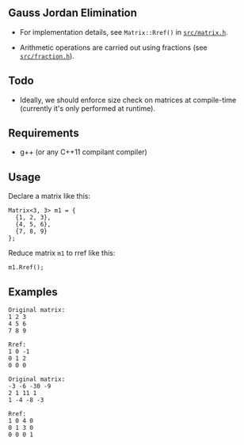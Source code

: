 ## Gauss Jordan Elimination
* For implementation details, see `Matrix::Rref()` in [`src/matrix.h`](https://github.com/aesophor/UT-LinearAlgebra2020/blob/master/src/matrix.h).

* Arithmetic operations are carried out using fractions (see [`src/fraction.h`](https://github.com/aesophor/UT-LinearAlgebra2020/blob/master/src/fraction.h)).

## Todo
* Ideally, we should enforce size check on matrices at compile-time (currently it's only performed at runtime).

## Requirements
* g++ (or any C++11 compilant compiler)

## Usage
Declare a matrix like this:
```
Matrix<3, 3> m1 = {
  {1, 2, 3},
  {4, 5, 6},
  {7, 8, 9}
};
```

Reduce matrix `m1` to rref like this:
```
m1.Rref();
```

## Examples
```
Original matrix:
1 2 3
4 5 6
7 8 9

Rref:
1 0 -1
0 1 2
0 0 0
```

```
Original matrix:
-3 -6 -30 -9
2 1 11 1
1 -4 -8 -3

Rref:
1 0 4 0
0 1 3 0
0 0 0 1
```
